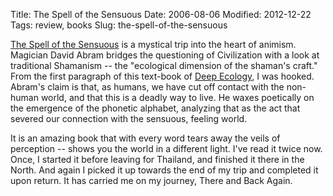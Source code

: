 Title: The Spell of the Sensuous
Date: 2006-08-06
Modified: 2012-12-22
Tags: review, books
Slug: the-spell-of-the-sensuous

<a href="http://www.amazon.com/gp/product/0679776397/sr=8-1/qid=1154886871/ref=pd_bbs_1/104-2800740-8139910?ie=UTF8" >The Spell of the Sensuous</a> is a mystical trip into the heart of animism. Magician David Abram bridges the questioning of Civilization with a look at traditional Shamanism -- the "ecological dimension of the shaman's craft." From the first paragraph of this text-book of <a href="http://en.wikipedia.org/wiki/Deep_ecology" >Deep Ecology</a>, I was hooked. Abram's claim is that, as humans, we have cut off contact with the non-human world, and that this is a deadly way to live. He waxes poetically on the emergence of the phonetic alphabet, analyzing that as the act that severed our connection with the sensuous, feeling world.

It is an amazing book that with every word tears away the veils of perception -- shows you the world in a different light. I've read it twice now. Once, I started it before leaving for Thailand, and finished it there in the North. And again I picked it up towards the end of my trip and completed it upon return. It has carried me on my journey, There and Back Again.
